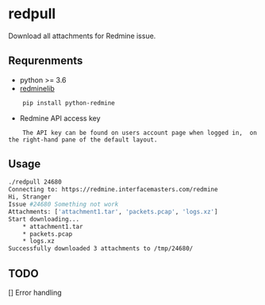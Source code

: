 # redpull

Download all attachments for Redmine issue.

## Requrenments

* python >= 3.6
* [redminelib](https://github.com/maxtepkeev/python-redmine)
```sh
	pip install python-redmine
```
* Redmine API access key
```
	The API key can be found on users account page when logged in,  on the right-hand pane of the default layout.
```

## Usage

```sh
./redpull 24680
Connecting to: https://redmine.interfacemasters.com/redmine
Hi, Stranger
Issue #24680 Something not work
Attachments: ['attachment1.tar', 'packets.pcap', 'logs.xz']
Start downloading...
	* attachment1.tar
	* packets.pcap
	* logs.xz
Successfully downloaded 3 attachments to /tmp/24680/
```

## TODO

[] Error handling
